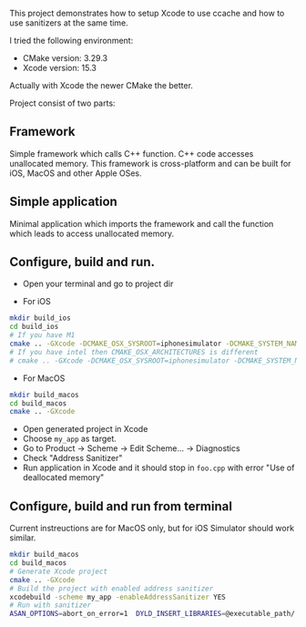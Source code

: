 This project demonstrates how to setup Xcode to use ccache and how to use sanitizers at the same time.

I tried the following environment:
* CMake version: 3.29.3
* Xcode version: 15.3

Actually with Xcode the newer CMake the better.

Project consist of two parts:

## Framework

Simple framework which calls C++ function.
C++ code accesses unallocated memory.
This framework is cross-platform and can be built for iOS, MacOS and other Apple OSes.

## Simple application

Minimal application which imports the framework and call the function which leads to access unallocated memory.

## Configure, build and run.

- Open your terminal and go to project dir

- For iOS
```bash
mkdir build_ios
cd build_ios
# If you have M1
cmake .. -GXcode -DCMAKE_OSX_SYSROOT=iphonesimulator -DCMAKE_SYSTEM_NAME=iOS -DCMAKE_OSX_ARCHITECTURES="arm64"
# If you have intel then CMAKE_OSX_ARCHITECTURES is different
# cmake .. -GXcode -DCMAKE_OSX_SYSROOT=iphonesimulator -DCMAKE_SYSTEM_NAME=iOS -DCMAKE_OSX_ARCHITECTURES="x86_64" 
```

- For MacOS
```bash
mkdir build_macos
cd build_macos
cmake .. -GXcode
```

- Open generated project in Xcode
- Choose `my_app` as target. 
- Go to Product -> Scheme -> Edit Scheme... -> Diagnostics
- Check "Address Sanitizer"
- Run application in Xcode and it should stop in `foo.cpp` with error "Use of deallocated memory"

## Configure, build and run from terminal

Current instreuctions are for MacOS only, but for iOS Simulator should work similar.

```bash
mkdir build_macos
cd build_macos
# Generate Xcode project
cmake .. -GXcode
# Build the project with enabled address sanitizer
xcodebuild -scheme my_app -enableAddressSanitizer YES
# Run with sanitizer
ASAN_OPTIONS=abort_on_error=1  DYLD_INSERT_LIBRARIES=@executable_path/../Frameworks/libclang_rt.asan_osx_dynamic.dylib:/Applications/Xcode.app/Contents/Developer/usr/lib/libLogRedirect.dylib:/Applications/Xcode.app/Contents/Developer/usr/lib/libBacktraceRecording.dylib:/Applications/Xcode.app/Contents/Developer/usr/lib/libMainThreadChecker.dylib:/usr/lib/libRPAC.dylib:/Applications/Xcode.app/Contents/Developer/Platforms/MacOSX.platform/Developer/Library/Debugger/libViewDebuggerSupport.dylib DYLD_FRAMEWORK_PATH=Debug DYLD_LIBRARY_PATH=../lib/clang/15.0.0/lib/darwin:/usr/lib/system/introspection Debug/my_app.app/Contents/MacOS/my_app
```
